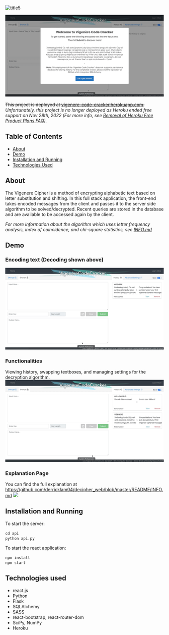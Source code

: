 ![title5](https://user-images.githubusercontent.com/56279592/104989170-d6250580-59e7-11eb-81ca-cdccff31fc22.png)

![](https://github.com/derricklam04/decipher_web/blob/master/README/decipher-demo.gif)

~~This project is deployed at [vigenere-code-cracker.herokuapp.com](http://vigenere-code-cracker.herokuapp.com).~~ *Unfortunately, this project is no longer deployed as Heroku ended free support on Nov 28th, 2022 (For more info, see [Removal of Heroku Free Product Plans FAQ](https://help.heroku.com/RSBRUH58/removal-of-heroku-free-product-plans-faq)).*

## Table of Contents
* [About](#about)
* [Demo](#demo)
* [Installation and Running](#installation-and-running)
* [Technologies Used](#technologies-used)

## About 
The Vigenere Cipher is a method of encrypting alphabetic text based on letter substitution and shifting.
In this full stack application, the front-end takes encoded messages from the client and passes it to the server side algorithm to be solved/decrypted. Recent queries are stored in the database and are available to be accessed again by the client. 

*For more information about the algorithm which uses letter frequency analysis, index of coincidence, and chi-square statistics, see [INFO.md](https://github.com/derricklam04/decipher_web/blob/master/README/INFO.md)*

## Demo
### Encoding text (Decoding shown above)
![](https://github.com/derricklam04/decipher_web/blob/master/README/decipher-encode.gif)

### Functionalities
Viewing history, swapping textboxes, and managing settings for the decryption algorithm.
![](https://github.com/derricklam04/decipher_web/blob/master/README/decipher-functions.gif)

### Explanation Page
You can find the full explanation at https://github.com/derricklam04/decipher_web/blob/master/README/INFO.md
![](https://github.com/derricklam04/decipher_web/blob/master/README/decipher-info.gif)

## Installation and Running
To start the server:
```
cd api
python api.py
```

To start the react application:
```
npm install
npm start
```

## Technologies used
- react.js
- Python
- Flask
- SQLAlchemy
- SASS
- react-bootstrap, react-router-dom
- SciPy, NumPy
- Heroku

